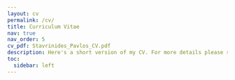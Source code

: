 ```yaml
---
layout: cv
permalink: /cv/
title: Curriculum Vitae
nav: true
nav_order: 5
cv_pdf: Stavrinides_Pavlos_CV.pdf
description: Here's a short version of my CV. For more details please see the attached pdf.
toc:
  sidebar: left
---
```

